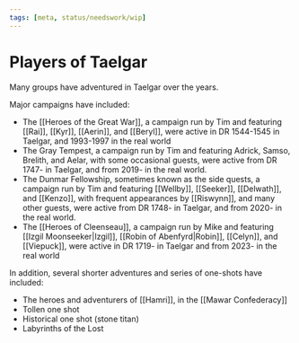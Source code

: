 ```yaml
---
tags: [meta, status/needswork/wip]
---
```

# Players of Taelgar

Many groups have adventured in Taelgar over the years. 

Major campaigns have included:

- The [[Heroes of the Great War]], a campaign run by Tim and featuring [[Rai]], [[Kyr]], [[Aerin]], and [[Beryl]], were active in DR 1544-1545 in Taelgar, and 1993-1997 in the real world
- The Gray Tempest, a campaign run by Tim and featuring Adrick, Samso, Brelith, and Aelar, with some occasional guests, were active from DR 1747- in Taelgar, and from 2019- in the real world. 
- The Dunmar Fellowship, sometimes known as the side quests, a campaign run by Tim and featuring [[Wellby]], [[Seeker]], [[Delwath]], and [[Kenzo]], with frequent appearances by [[Riswynn]], and many other guests, were active from DR 1748- in Taelgar, and from 2020- in the real world.
- The [[Heroes of Cleenseau]], a campaign run by Mike and featuring [[Izgil Moonseeker|Izgil]], [[Robin of Abenfyrd|Robin]], [[Celyn]], and [[Viepuck]], were active in DR 1719- in Taelgar and from 2023- in the real world

In addition, several shorter adventures and series of one-shots have included:

- The heroes and adventurers of [[Hamri]], in the [[Mawar Confederacy]]
- Tollen one shot
- Historical one shot (stone titan)
- Labyrinths of the Lost
